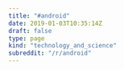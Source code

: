 ```yaml
---
title: "#android"
date: 2019-01-03T10:35:14Z
draft: false
type: page
kind: "technology_and_science"
subreddit: "/r/android"
---
```

